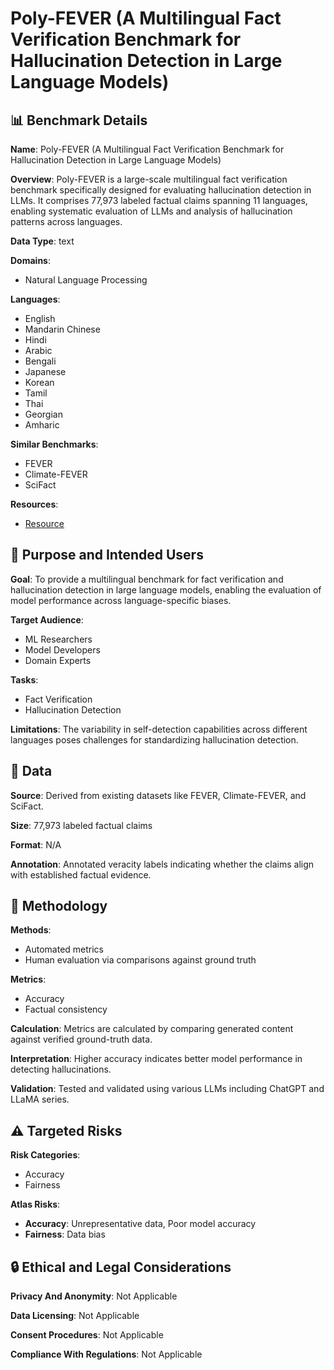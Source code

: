 # Poly-FEVER (A Multilingual Fact Verification Benchmark for Hallucination Detection in Large Language Models)

## 📊 Benchmark Details

**Name**: Poly-FEVER (A Multilingual Fact Verification Benchmark for Hallucination Detection in Large Language Models)

**Overview**: Poly-FEVER is a large-scale multilingual fact verification benchmark specifically designed for evaluating hallucination detection in LLMs. It comprises 77,973 labeled factual claims spanning 11 languages, enabling systematic evaluation of LLMs and analysis of hallucination patterns across languages.

**Data Type**: text

**Domains**:
- Natural Language Processing

**Languages**:
- English
- Mandarin Chinese
- Hindi
- Arabic
- Bengali
- Japanese
- Korean
- Tamil
- Thai
- Georgian
- Amharic

**Similar Benchmarks**:
- FEVER
- Climate-FEVER
- SciFact

**Resources**:
- [Resource](https://huggingface.co/datasets/HanzhiZhang/Poly-FEVER)

## 🎯 Purpose and Intended Users

**Goal**: To provide a multilingual benchmark for fact verification and hallucination detection in large language models, enabling the evaluation of model performance across language-specific biases.

**Target Audience**:
- ML Researchers
- Model Developers
- Domain Experts

**Tasks**:
- Fact Verification
- Hallucination Detection

**Limitations**: The variability in self-detection capabilities across different languages poses challenges for standardizing hallucination detection.

## 💾 Data

**Source**: Derived from existing datasets like FEVER, Climate-FEVER, and SciFact.

**Size**: 77,973 labeled factual claims

**Format**: N/A

**Annotation**: Annotated veracity labels indicating whether the claims align with established factual evidence.

## 🔬 Methodology

**Methods**:
- Automated metrics
- Human evaluation via comparisons against ground truth

**Metrics**:
- Accuracy
- Factual consistency

**Calculation**: Metrics are calculated by comparing generated content against verified ground-truth data.

**Interpretation**: Higher accuracy indicates better model performance in detecting hallucinations.

**Validation**: Tested and validated using various LLMs including ChatGPT and LLaMA series.

## ⚠️ Targeted Risks

**Risk Categories**:
- Accuracy
- Fairness

**Atlas Risks**:
- **Accuracy**: Unrepresentative data, Poor model accuracy
- **Fairness**: Data bias

## 🔒 Ethical and Legal Considerations

**Privacy And Anonymity**: Not Applicable

**Data Licensing**: Not Applicable

**Consent Procedures**: Not Applicable

**Compliance With Regulations**: Not Applicable
